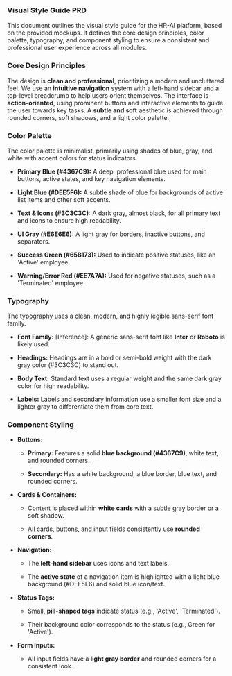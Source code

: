 ### Visual Style Guide PRD

This document outlines the visual style guide for the HR-AI platform, based on the provided mockups. It defines the core design principles, color palette, typography, and component styling to ensure a consistent and professional user experience across all modules.

### Core Design Principles

The design is **clean and professional**, prioritizing a modern and uncluttered feel. We use an **intuitive navigation** system with a left-hand sidebar and a top-level breadcrumb to help users orient themselves. The interface is **action-oriented**, using prominent buttons and interactive elements to guide the user towards key tasks. A **subtle and soft** aesthetic is achieved through rounded corners, soft shadows, and a light color palette.

### Color Palette

The color palette is minimalist, primarily using shades of blue, gray, and white with accent colors for status indicators.

*   **Primary Blue (#4367C9):** A deep, professional blue used for main buttons, active states, and key navigation elements.
    
*   **Light Blue (#DEE5F6):** A subtle shade of blue for backgrounds of active list items and other soft accents.
    
*   **Text & Icons (#3C3C3C):** A dark gray, almost black, for all primary text and icons to ensure high readability.
    
*   **UI Gray (#E6E6E6):** A light gray for borders, inactive buttons, and separators.
    
*   **Success Green (#65B173):** Used to indicate positive statuses, like an 'Active' employee.
    
*   **Warning/Error Red (#EE7A7A):** Used for negative statuses, such as a 'Terminated' employee.
    

### Typography

The typography uses a clean, modern, and highly legible sans-serif font family.

*   **Font Family:** \[Inference\]: A generic sans-serif font like **Inter** or **Roboto** is likely used.
    
*   **Headings:** Headings are in a bold or semi-bold weight with the dark gray color (#3C3C3C) to stand out.
    
*   **Body Text:** Standard text uses a regular weight and the same dark gray color for high readability.
    
*   **Labels:** Labels and secondary information use a smaller font size and a lighter gray to differentiate them from core text.
    

### Component Styling

*   **Buttons:**
    
    *   **Primary:** Features a solid **blue background (#4367C9)**, white text, and rounded corners.
        
    *   **Secondary:** Has a white background, a blue border, blue text, and rounded corners.
        
*   **Cards & Containers:**
    
    *   Content is placed within **white cards** with a subtle gray border or a soft shadow.
        
    *   All cards, buttons, and input fields consistently use **rounded corners**.
        
*   **Navigation:**
    
    *   The **left-hand sidebar** uses icons and text labels.
        
    *   The **active state** of a navigation item is highlighted with a light blue background (#DEE5F6) and solid blue icon/text.
        
*   **Status Tags:**
    
    *   Small, **pill-shaped tags** indicate status (e.g., 'Active', 'Terminated').
        
    *   Their background color corresponds to the status (e.g., Green for 'Active').
        
*   **Form Inputs:**
    
    *   All input fields have a **light gray border** and rounded corners for a consistent look.